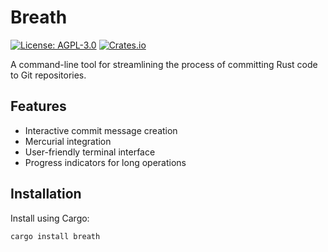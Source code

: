 # Breath

[![License: AGPL-3.0](https://img.shields.io/badge/License-AGPL%203.0-blue.svg)](https://www.gnu.org/licenses/agpl-3.0)
[![Crates.io](https://img.shields.io/crates/v/breath.svg)](https://crates.io/crates/breath)

A command-line tool for streamlining the process of committing Rust code to Git repositories.

## Features

- Interactive commit message creation
- Mercurial integration
- User-friendly terminal interface
- Progress indicators for long operations

## Installation

Install using Cargo:

```shell
cargo install breath
```